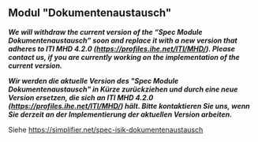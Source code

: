 ## Modul "Dokumentenaustausch" 

***We will withdraw the current version of the “Spec Module Dokumentenaustausch” soon and replace it with a new version that adheres to ITI MHD 4.2.0 (https://profiles.ihe.net/ITI/MHD/). Please contact us, if you are currently working on the implementation of the current version.***

***Wir werden die aktuelle Version des "Spec Module Dokumentenaustausch" in Kürze zurückziehen und durch eine neue Version ersetzen, die sich an ITI MHD 4.2.0 (https://profiles.ihe.net/ITI/MHD/) hält. Bitte kontaktieren Sie uns, wenn Sie derzeit an der Implementierung der aktuellen Version arbeiten.***

Siehe https://simplifier.net/spec-isik-dokumentenaustausch
